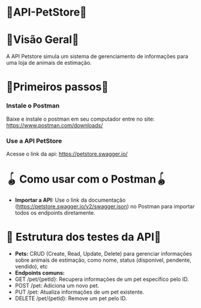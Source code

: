 # 🐶API-PetStore🐶 #

# 👀Visão Geral👀 #
A API Petstore simula um sistema de gerenciamento de informações para uma loja de animais de estimação. 

# 🏃Primeiros passos🏃 #
### Instale o Postman ###
Baixe e instale o postman em seu computador entre no site: https://www.postman.com/downloads/
### Use a API PetStore ###
Acesse o link da api: https://petstore.swagger.io/

# 🪀 Como usar com o Postman🪀  #
+ **Importar a API:** Use o link da documentação (https://petstore.swagger.io/v2/swagger.json) no Postman para importar todos os endpoints diretamente.


# 🔨 Estrutura dos testes da API🔨  #
+ **Pets:** CRUD (Create, Read, Update, Delete) para gerenciar informações sobre animais de estimação, como nome, status (disponível, pendente, vendido), etc
+  **Endpoints comuns:**
+  GET /pet/{petId}: Recupera informações de um pet específico pelo ID.
+  POST /pet: Adiciona um novo pet.
+ PUT /pet: Atualiza informações de um pet existente.
+ DELETE /pet/{petId}: Remove um pet pelo ID.
  




